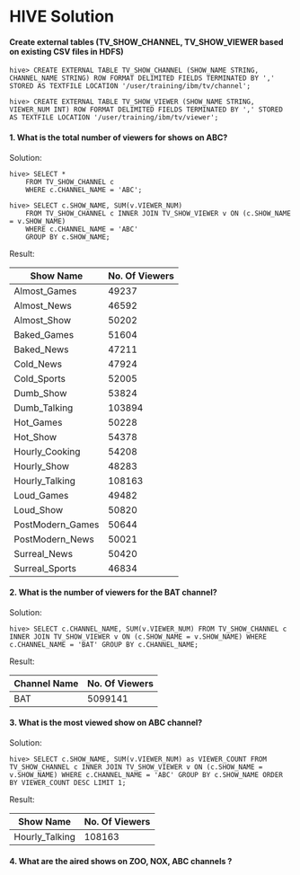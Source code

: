 HIVE Solution
========

#### Create external tables (TV_SHOW_CHANNEL, TV_SHOW_VIEWER based on existing CSV files in HDFS)

```
hive> CREATE EXTERNAL TABLE TV_SHOW_CHANNEL (SHOW_NAME STRING, CHANNEL_NAME STRING) ROW FORMAT DELIMITED FIELDS TERMINATED BY ',' STORED AS TEXTFILE LOCATION '/user/training/ibm/tv/channel';

hive> CREATE EXTERNAL TABLE TV_SHOW_VIEWER (SHOW_NAME STRING, VIEWER_NUM INT) ROW FORMAT DELIMITED FIELDS TERMINATED BY ',' STORED AS TEXTFILE LOCATION '/user/training/ibm/tv/viewer';
```

#### 1. What is the total number of viewers for shows on ABC?


Solution:

```
hive> SELECT * 
	FROM TV_SHOW_CHANNEL c 
	WHERE c.CHANNEL_NAME = 'ABC';

hive> SELECT c.SHOW_NAME, SUM(v.VIEWER_NUM) 
	FROM TV_SHOW_CHANNEL c INNER JOIN TV_SHOW_VIEWER v ON (c.SHOW_NAME = v.SHOW_NAME) 
	WHERE c.CHANNEL_NAME = 'ABC' 
	GROUP BY c.SHOW_NAME;

```

Result:

| Show Name	|No. Of Viewers|
|---------------|--------------|
|Almost_Games 	|49237	|
|Almost_News	|46592	|
|Almost_Show	|50202	|
|Baked_Games	|51604	|
|Baked_News	|47211	|
|Cold_News	|47924	|
|Cold_Sports	|52005	|
|Dumb_Show	|53824	|
|Dumb_Talking	|103894	|
|Hot_Games	|50228	|
|Hot_Show	|54378	|
|Hourly_Cooking	|54208	|
|Hourly_Show	|48283	|
|Hourly_Talking	|108163	|
|Loud_Games	|49482	|
|Loud_Show	|50820	|
|PostModern_Games	|50644	|
|PostModern_News	|50021	|
|Surreal_News	|50420	|
|Surreal_Sports	|46834	|


#### 2. What is the number of viewers for the BAT channel?


Solution:

```
hive> SELECT c.CHANNEL_NAME, SUM(v.VIEWER_NUM) FROM TV_SHOW_CHANNEL c INNER JOIN TV_SHOW_VIEWER v ON (c.SHOW_NAME = v.SHOW_NAME) WHERE c.CHANNEL_NAME = 'BAT' GROUP BY c.CHANNEL_NAME;

```

Result:

| Channel Name	|No. Of Viewers|
|---------------|--------------|
|BAT		|5099141	|


#### 3. What is the most viewed show on ABC channel?


Solution:

```
hive> SELECT c.SHOW_NAME, SUM(v.VIEWER_NUM) as VIEWER_COUNT FROM TV_SHOW_CHANNEL c INNER JOIN TV_SHOW_VIEWER v ON (c.SHOW_NAME = v.SHOW_NAME) WHERE c.CHANNEL_NAME = 'ABC' GROUP BY c.SHOW_NAME ORDER BY VIEWER_COUNT DESC LIMIT 1;

```

Result:

| Show Name	|No. Of Viewers|
|---------------|--------------|
|Hourly_Talking	|108163		|


#### 4. What are the aired shows on ZOO, NOX, ABC channels ?




